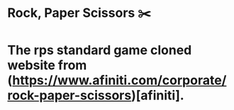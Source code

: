 # Rock, Paper Scissors ✂️
# The rps standard game cloned website from (https://www.afiniti.com/corporate/rock-paper-scissors)[afiniti].
